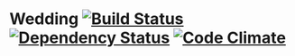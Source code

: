 # Wedding [![Build Status](https://secure.travis-ci.org/JustinCampbell/wedding.png)](https://secure.travis-ci.org/JustinCampbell/wedding) [![Dependency Status](https://gemnasium.com/JustinCampbell/Wedding.png)](https://gemnasium.com/JustinCampbell/Wedding) [![Code Climate](https://codeclimate.com/badge.png)](https://codeclimate.com/github/JustinCampbell/wedding)
